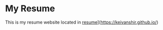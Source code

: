# My Resume
This is my resume website located in [resume](https://www.keivanshir.github.io)](https://keivanshir.github.io/)

